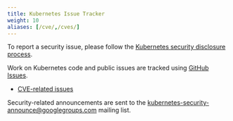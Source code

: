 ```yaml
---
title: Kubernetes Issue Tracker
weight: 10
aliases: [/cve/,/cves/]
---
```


To report a security issue, please follow the [Kubernetes security disclosure process](/docs/reference/issues-security/security/#report-a-vulnerability).

Work on Kubernetes code and public issues are tracked using [GitHub Issues](https://github.com/kubernetes/kubernetes/issues/).

* [CVE-related issues](https://github.com/kubernetes/kubernetes/issues?utf8=%E2%9C%93&q=is%3Aissue+label%3Aarea%2Fsecurity+in%3Atitle+CVE)

<!--- Add link to CVE issue list and JSON here --->

Security-related announcements are sent to the [kubernetes-security-announce@googlegroups.com](https://groups.google.com/forum/#!forum/kubernetes-security-announce) mailing list.
